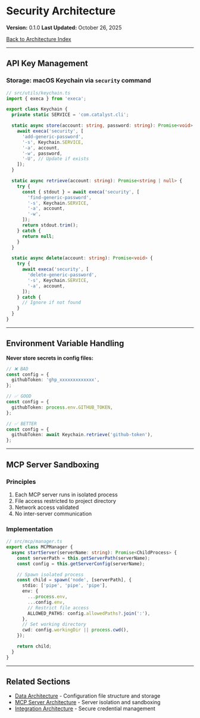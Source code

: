 # Security Architecture

**Version:** 0.1.0
**Last Updated:** October 26, 2025

[Back to Architecture Index](README.md)

---

## API Key Management

### Storage: macOS Keychain via `security` command

```typescript
// src/utils/keychain.ts
import { execa } from 'execa';

export class Keychain {
  private static SERVICE = 'com.catalyst.cli';

  static async store(account: string, password: string): Promise<void> {
    await execa('security', [
      'add-generic-password',
      '-s', Keychain.SERVICE,
      '-a', account,
      '-w', password,
      '-U', // Update if exists
    ]);
  }

  static async retrieve(account: string): Promise<string | null> {
    try {
      const { stdout } = await execa('security', [
        'find-generic-password',
        '-s', Keychain.SERVICE,
        '-a', account,
        '-w',
      ]);
      return stdout.trim();
    } catch {
      return null;
    }
  }

  static async delete(account: string): Promise<void> {
    try {
      await execa('security', [
        'delete-generic-password',
        '-s', Keychain.SERVICE,
        '-a', account,
      ]);
    } catch {
      // Ignore if not found
    }
  }
}
```

---

## Environment Variable Handling

**Never store secrets in config files:**

```typescript
// ❌ BAD
const config = {
  githubToken: 'ghp_xxxxxxxxxxxxx',
};

// ✅ GOOD
const config = {
  githubToken: process.env.GITHUB_TOKEN,
};

// ✅ BETTER
const config = {
  githubToken: await Keychain.retrieve('github-token'),
};
```

---

## MCP Server Sandboxing

### Principles

1. Each MCP server runs in isolated process
2. File access restricted to project directory
3. Network access validated
4. No inter-server communication

### Implementation

```typescript
// src/mcp/manager.ts
export class MCPManager {
  async startServer(serverName: string): Promise<ChildProcess> {
    const serverPath = this.getServerPath(serverName);
    const config = this.getServerConfig(serverName);

    // Spawn isolated process
    const child = spawn('node', [serverPath], {
      stdio: ['pipe', 'pipe', 'pipe'],
      env: {
        ...process.env,
        ...config.env,
        // Restrict file access
        ALLOWED_PATHS: config.allowedPaths?.join(':'),
      },
      // Set working directory
      cwd: config.workingDir || process.cwd(),
    });

    return child;
  }
}
```

---

## Related Sections

- [Data Architecture](07-data-architecture.md) - Configuration file structure and storage
- [MCP Server Architecture](04-mcp-server-architecture.md) - Server isolation and sandboxing
- [Integration Architecture](06-integration-architecture.md) - Secure credential management
